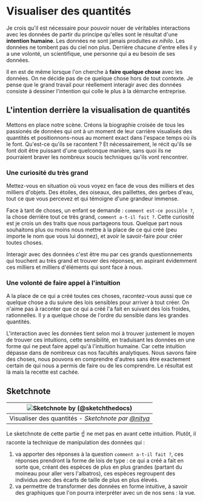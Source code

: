 # Visualiser des quantités

Je crois qu'il est nécessaire pour pouvoir nouer de véritables interactions avec les données de partir du principe qu'elles sont le résultat d'une **intention humaine**. Les données ne sont jamais produites _ex nihilo_. Les données ne tombent pas du ciel non plus. Derrière chacune d'entre elles il y a une volonté, un scientifique, une personne qui a eu besoin de ses données. 

Il en est de même lorsque l'on cherche à **faire quelque chose** avec les données. On ne décide pas de ce quelque chose hors de tout contexte. Je pense que le grand travail pour réellement interagir avec des données consiste à dessiner l'intention qui colle le plus à la démarche entreprise. 

## L'intention derrière la visualisation de quantités

Mettons en place notre scène. Créons la biographie croisée de tous les passionés de données qui ont à un moment de leur carrière visualisés des quantités et positionnons-nous au moment exact dans l'espace temps où ils le font. Qu'est-ce qu'ils se racontent ? Et nécessairement, le récit qu'ils se font doit être puissant d'une quelconque manière, sans quoi ils ne pourraient braver les nombreux soucis techniques qu'ils vont rencontrer. 

### Une curiosité du très grand 

Mettez-vous en situation où vous voyez en face de vous des milliers et des milliers d'objets. Des étoiles, des oiseaux, des paillettes, des gerbes d'eau, tout ce que vous percevez et qui témoigne d'une grandeur immense.

Face à tant de choses, un enfant se demande : `comment est-ce possible ?`, la chose derrière tout ce très grand, `comment a-t-il fait ?`. Cette curiosité est je crois un des traits que nous partageons tous. Quelque part nous souhaitons plus ou moins nous mettre à la place de ce qui créé (peu importe le nom que vous lui donnez), et avoir le savoir-faire pour créer toutes choses. 

Interagir avec des données c'est être mu par ces grands questionnements qui touchent au très grand et trouver des réponses, en aspirant évidemment ces milliers et milliers d'éléments qui sont face à nous. 

### Une volonté de faire appel à l'intuition

A la place de ce qui a créé toutes ces choses, racontez-vous aussi que ce quelque chose a du suivre des lois sensibles pour arriver à tout créer. On n'aime pas à raconter que ce qui a créé l'a fait en suivant des lois froides, rationnelles. Il y a quelque chose de l'ordre du sensible dans les grandes quantités. 

L'interaction avec les données tient selon moi à trouver justement le moyen de trouver ces intuitions, cette sensibilité, en traduisant les données en une forme qui ne peut faire appel qu'à l'intuition humaine. Car cette intuition dépasse dans de nombreux cas nos facultés analytiques. Nous savons faire des choses, nous pouvons en comprendre d'autres sans être exactement certain de qui nous a permis de faire ou de les comprendre. Le résultat est là mais la recette est cachée. 

## Sketchnote

|![ Sketchnote by [(@sketchthedocs)](https://sketchthedocs.dev) ](../../sketchnotes/09-Visualizing-Quantities.png)|
|:---:|
| Visualiser des quantités - _Sketchnote par [@nitya](https://twitter.com/nitya)_ |

Le sketchnote de cette partie ☝️ ne met pas en avant cette intuition. Plutôt, il raconte la technique de manipulation des données qui : 

1. va apporter des réponses à la question `comment a-t-il fait ?`, ces réponses prendront la forme de lois de type : ce qui a créé a fait en sorte que, créant des espèces de plus en plus grandes (partant du moineau pour aller vers l'albatros), ces espèces regroupent des individus avec des écarts de taille de plus en plus élevés. 
2. va permettre de transformer des données en forme intuitive, à savoir des graphiques que l'on pourra interpréter avec un de nos sens : la vue.


